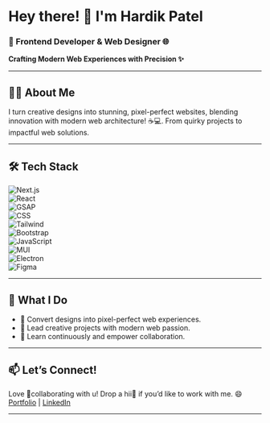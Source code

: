 # Hey there! 👋 I'm Hardik Patel

### 🎨 Frontend Developer & Web Designer 🌐
**Crafting Modern Web Experiences with Precision ✨**

---

## 👨‍💻 About Me
I turn creative designs into stunning, pixel-perfect websites, blending innovation with modern web architecture! ☕💻. From quirky projects to impactful web solutions. 

---

## 🛠️ Tech Stack  
![Next.js](https://img.shields.io/badge/Next.js-000000?style=for-the-badge&logo=next.js)  
![React](https://img.shields.io/badge/React-61DAFB?style=for-the-badge&logo=react)  
![GSAP](https://img.shields.io/badge/GSAP-88CE02?style=for-the-badge)  
![CSS](https://img.shields.io/badge/CSS-1572B6?style=for-the-badge)  
![Tailwind](https://img.shields.io/badge/Tailwind-06B6D4?style=for-the-badge)  
![Bootstrap](https://img.shields.io/badge/Bootstrap-7952B3?style=for-the-badge)  
![JavaScript](https://img.shields.io/badge/JavaScript-F7DF1E?style=for-the-badge)  
![MUI](https://img.shields.io/badge/MUI-007FFF?style=for-the-badge)  
![Electron](https://img.shields.io/badge/Electron-47848F?style=for-the-badge)  
![Figma](https://img.shields.io/badge/Figma-F24E1E?style=for-the-badge)

---

## 🚀 What I Do
- 🌟 Convert designs into pixel-perfect web experiences.
- 🚀 Lead creative projects with modern web passion.
- 🎯 Learn continuously and empower collaboration.

---

## 📫 Let’s Connect!
Love 🤝collaborating with u! Drop a hii👋 if you’d like to work with me. 😄  
[Portfolio](https://hardikpatel-dev.github.io/) | [LinkedIn](https://linkedin.com/in/yourprofile)

---
